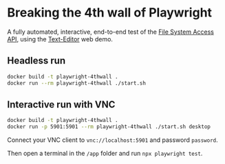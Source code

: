 # Breaking the 4th wall of Playwright

A fully automated, interactive, end-to-end test of the [File System Access API](https://developer.chrome.com/docs/capabilities/web-apis/file-system-access), using the [Text-Editor](https://googlechromelabs.github.io/text-editor/) web demo.

## Headless run

```sh
docker build -t playwright-4thwall .
docker run --rm playwright-4thwall ./start.sh
```

## Interactive run with VNC

```sh
docker build -t playwright-4thwall .
docker run -p 5901:5901 --rm playwright-4thwall ./start.sh desktop
```

Connect your VNC client to `vnc://localhost:5901` and password `password`.

Then open a terminal in the `/app` folder and run `npx playwright test`.